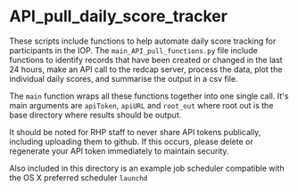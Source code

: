 # API_pull_daily_score_tracker

These scripts include functions to help automate daily score tracking for participants in the IOP. The `main_API_pull_functions.py` file include functions to identify records that have been created or changed in the last 24 hours, make an API call to the redcap server, process the data, plot the individual daily scores, and summarise the output in a csv file.

The `main` function wraps all these functions together into one single call. It's main arguments are `apiToken`, `apiURL` and `root_out` where root out is the base directory where results should be output.

It should be noted for RHP staff to never share API tokens publically, including uploading them to github. If this occurs, please delete or regenerate your API token immediately to maintain security.


Also included in this directory is an example job scheduler compatible with the OS X preferred scheduler `launchd`
